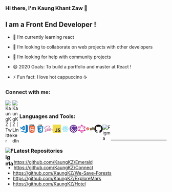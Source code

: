 ### Hi there, I'm Kaung Khant Zaw 👋

## I am a Front End Developer ! 

- 🌱 I’m currently learning react 

- 👯 I’m looking to collaborate on web projects with other developers 

- 🤔 I’m looking for help with community projects 

- 😄 2020 Goals: To build a portfolio and master at React !

- ⚡ Fun fact: I love hot cappuccino ☕

### Connect with me:

[<img align="left" alt="KaungKZ | Twitter" width="22px" src="https://cdn.jsdelivr.net/npm/simple-icons@v3/icons/twitter.svg" />][twitter]
[<img align="left" alt="KaungKZ | LinkedIn" width="22px" src="https://cdn.jsdelivr.net/npm/simple-icons@v3/icons/linkedin.svg" />][linkedin]

<br />

### Languages and Tools:

<img align="left" alt="Visual Studio Code" width="26px" src="https://raw.githubusercontent.com/github/explore/80688e429a7d4ef2fca1e82350fe8e3517d3494d/topics/visual-studio-code/visual-studio-code.png" />
<img align="left" alt="HTML5" width="26px" src="https://raw.githubusercontent.com/github/explore/80688e429a7d4ef2fca1e82350fe8e3517d3494d/topics/html/html.png" />
<img align="left" alt="CSS3" width="26px" src="https://raw.githubusercontent.com/github/explore/80688e429a7d4ef2fca1e82350fe8e3517d3494d/topics/css/css.png" />
<img align="left" alt="Sass" width="26px" src="https://raw.githubusercontent.com/github/explore/80688e429a7d4ef2fca1e82350fe8e3517d3494d/topics/sass/sass.png" />
<img align="left" alt="JavaScript" width="26px" src="https://raw.githubusercontent.com/github/explore/80688e429a7d4ef2fca1e82350fe8e3517d3494d/topics/javascript/javascript.png" />
<img align="left" alt="React" width="26px" src="https://raw.githubusercontent.com/github/explore/80688e429a7d4ef2fca1e82350fe8e3517d3494d/topics/react/react.png" />
<img align="left" alt="Gatsby" width="26px" src="https://raw.githubusercontent.com/github/explore/e94815998e4e0713912fed477a1f346ec04c3da2/topics/gatsby/gatsby.png" />
<img align="left" alt="GraphQL" width="26px" src="https://raw.githubusercontent.com/github/explore/80688e429a7d4ef2fca1e82350fe8e3517d3494d/topics/graphql/graphql.png" />
<img align="left" alt="Git" width="26px" src="https://raw.githubusercontent.com/github/explore/80688e429a7d4ef2fca1e82350fe8e3517d3494d/topics/git/git.png" />
<img align="left" alt="GitHub" width="26px" src="https://raw.githubusercontent.com/github/explore/78df643247d429f6cc873026c0622819ad797942/topics/github/github.png" />
<img align="left" alt="Figma" width="26px" src="https://user-images.githubusercontent.com/49403996/89344077-53272180-d6cb-11ea-811e-5b36a80f6ad8.png" />


<br />
<br />

---

### <img align="left" alt="Figma" width="26px" src="https://user-images.githubusercontent.com/49403996/89346153-9767f100-d6ce-11ea-92a5-d3e58d4b24a4.png" /> Latest Repositories
<!-- BLOG-POST-LIST:START -->
- https://github.com/KaungKZ/Emerald
- https://github.com/KaungKZ/Connect
- https://github.com/KaungKZ/We-Save-Forests
- https://github.com/KaungKZ/ExploreMars
- https://github.com/KaungKZ/Hotel
<!-- BLOG-POST-LIST:END -->

[l-project]: https://github.com/KaungKZ/Emerald
[twitter]: https://twitter.com/KaungKZ2000
[linkedin]: https://www.linkedin.com/in/kaung-khant-zaw-72549718a/
